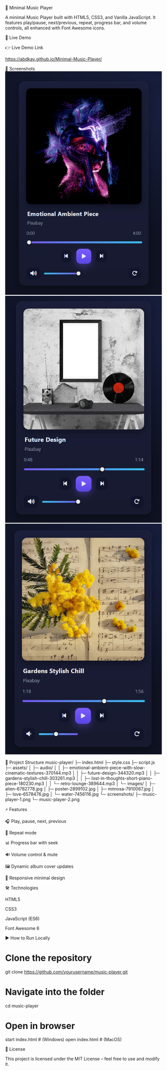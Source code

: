 🎵 Minimal Music Player

A minimal Music Player built with HTML5, CSS3, and Vanilla JavaScript.
It features play/pause, next/previous, repeat, progress bar, and volume controls, all enhanced with Font Awesome icons.

🚀 Live Demo

👉 Live Demo Link

https://abdkay.github.io/Minimal-Music-Player/

📸 Screenshots
![App Screenshot](assets/screenshots/Screenshot%202025-08-24%20141818.png)
![App Screenshot](assets/screenshots/Screenshot%202025-08-24%20141833.png)
![App Screenshot](assets/screenshots/Screenshot%202025-08-24%20141849.png)

📂 Project Structure
music-player/
├─ index.html
├─ style.css
├─ script.js
├─ assets/
│ ├─ audio/
│ │ ├─ emotional-ambient-piece-with-slow-cinematic-textures-370144.mp3
│ │ ├─ future-design-344320.mp3
│ │ ├─ gardens-stylish-chill-303261.mp3
│ │ ├─ lost-in-thoughts-short-piano-piece-180230.mp3
│ │ └─ retro-lounge-389644.mp3
│ └─ images/
│ ├─ alien-6782778.jpg
│ ├─ poster-2899102.jpg
│ ├─ mimosa-7910067.jpg
│ ├─ love-6578476.jpg
│ └─ water-7456116.jpg
└─ screenshots/
├─ music-player-1.png
└─ music-player-2.png

⚡ Features

🎧 Play, pause, next, previous

🔁 Repeat mode

📊 Progress bar with seek

🔊 Volume control & mute

🖼 Dynamic album cover updates

📱 Responsive minimal design

🛠️ Technologies

HTML5

CSS3

JavaScript (ES6)

Font Awesome 6

▶️ How to Run Locally

# Clone the repository

git clone https://github.com/yourusername/music-player.git

# Navigate into the folder

cd music-player

# Open in browser

start index.html # (Windows)
open index.html # (MacOS)

📜 License

This project is licensed under the MIT License – feel free to use and modify it.

